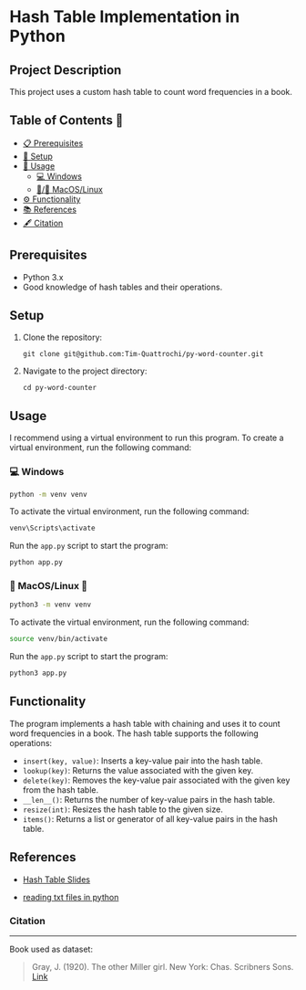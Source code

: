 # Hash Table Implementation in Python

## Project Description

This project uses a custom hash table to count word frequencies in a book.

## Table of Contents 📖

- [📋 Prerequisites](#prerequisites)
- [🔧 Setup](#setup)
- [🚀 Usage](#usage)
  - [💻 Windows](#windows)
  - [🍏/🐧 MacOS/Linux](#macoslinux)
- [⚙️ Functionality](#functionality)
- [📚 References](#references)
- [🖋️ Citation](#citation)

## Prerequisites

- Python 3.x
- Good knowledge of hash tables and their operations.

## Setup

1. Clone the repository:

   ```
   git clone git@github.com:Tim-Quattrochi/py-word-counter.git
   ```

2. Navigate to the project directory:
   ```
   cd py-word-counter
   ```

## Usage

I recommend using a virtual environment to run this program. To create a virtual environment, run the following command:

### 💻 Windows

```cmd
python -m venv venv
```

To activate the virtual environment, run the following command:

```cmd
venv\Scripts\activate
```

Run the `app.py` script to start the program:

```cmd
python app.py
```

### 🍏 MacOS/Linux 🐧

```bash
python3 -m venv venv
```

To activate the virtual environment, run the following command:

```bash
source venv/bin/activate
```

Run the `app.py` script to start the program:

```bash
python3 app.py
```

## Functionality

The program implements a hash table with chaining and uses it to count word frequencies in a book. The hash table supports the following operations:

- `insert(key, value)`: Inserts a key-value pair into the hash table.
- `lookup(key)`: Returns the value associated with the given key.
- `delete(key)`: Removes the key-value pair associated with the given key from the hash table.
- `__len__()`: Returns the number of key-value pairs in the hash table.
- `resize(int)`: Resizes the hash table to the given size.
- `items()`: Returns a list or generator of all key-value pairs in the hash table.

## References

- [Hash Table Slides](https://docs.google.com/presentation/d/14N_E4uZL6XqT4bejTkRYDq7sps-hBxN8VQTGXJCpGxg/edit#slide=id.p)

- [reading txt files in python](https://www.geeksforgeeks.org/reading-writing-text-files-python/)

### Citation

---

Book used as dataset:

> Gray, J. (1920). The other Miller girl. New York: Chas. Scribners Sons. [Link](https://www.gutenberg.org/cache/epub/73780/pg73780.txt)
